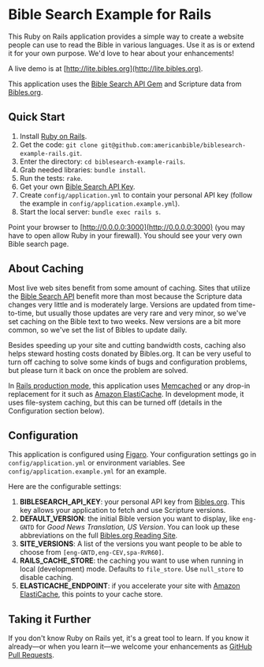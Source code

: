 # Bible Search Example for Rails

This Ruby on Rails application provides a simple way to create a website people can use to read the Bible in various languages. Use it as is or extend it for your own purpose. We'd love to hear about your enhancements!

A live demo is at [http://lite.bibles.org](http://lite.bibles.org).

This application uses the [Bible Search API Gem](https://github.com/americanbible/biblesearch-api-ruby) and Scripture data from [Bibles.org](http://tools.bibles.org/api.html).

## Quick Start

1. Install [Ruby on Rails](http://rubyonrails.org/download).
1. Get the code: `git clone git@github.com:americanbible/biblesearch-example-rails.git`.
1. Enter the directory: `cd biblesearch-example-rails`.
1. Grab needed libraries: `bundle install`.
1. Run the tests: `rake`.
1. Get your own [Bible Search API Key](http://tools.bibles.org/api.html).
1. Create `config/application.yml` to contain your personal API key (follow the example in `config/application.example.yml`).
1. Start the local server: `bundle exec rails s`.

Point your browser to [http://0.0.0.0:3000](http://0.0.0.0:3000) (you may have to open allow Ruby in your firewall). You should see your very own Bible search page.

## About Caching

Most live web sites benefit from some amount of caching. Sites that utilize the [Bible Search API](http://tools.bibles.org/api.html) benefit more than most because the Scripture data changes very little and is moderately large. Versions are updated from time-to-time, but usually those updates are very rare and very minor, so we've set caching on the Bible text to two weeks. New versions are a bit more common, so we've set the list of Bibles to update daily.

Besides speeding up your site and cutting bandwidth costs, caching also helps steward hosting costs donated by Bibles.org. It can be very useful to turn off caching to solve some kinds of bugs and configuration problems, but please turn it back on once the problem are solved.

In [Rails production mode](http://guides.rubyonrails.org/configuring.html#rails-environment-settings), this application uses [Memcached](http://memcached.org/) or any drop-in replacement for it such as [Amazon ElastiCache](http://aws.amazon.com/elasticache/). In development mode, it uses file-system caching, but this can be turned off (details in the Configuration section below).

## Configuration

This application is configured using [Figaro](https://github.com/laserlemon/figaro). Your configuration settings go in `config/application.yml` or environment variables. See `config/application.example.yml` for an example.

Here are the configurable settings:

1. **BIBLESEARCH_API_KEY**: your personal API key from [Bibles.org](http://tools.bibles.org/api.html). This key allows your application to fetch and use Scripture versions.
1. **DEFAULT_VERSION**: the initial Bible version you want to display, like `eng-GNTD` for *Good News Translation, US Version*. You can look up these abbreviations on the full [Bibles.org Reading Site](http://bibles.org).
1. **SITE_VERSIONS**: A list of the versions you want people to be able to choose from `[eng-GNTD,eng-CEV,spa-RVR60]`.
1. **RAILS_CACHE_STORE**: the caching you want to use when running in local (development) mode. Defaults to `file_store`. Use `null_store` to disable caching.
1. **ELASTICACHE_ENDPOINT**: if you accelerate your site with [Amazon ElastiCache](http://aws.amazon.com/elasticache/), this points to your cache store.

## Taking it Further

If you don't know Ruby on Rails yet, it's a great tool to learn. If you know it already—or when you learn it—we welcome your enhancements as [GitHub Pull Requests](https://help.github.com/articles/using-pull-requests).

